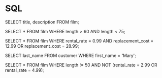 # SQL

SELECT title, description FROM film;

SELECT * FROM film 
WHERE length > 60 AND length < 75;

SELECT * FROM film 
WHERE rental_rate = 0.99 AND replacement_cost = 12.99 OR replacement_cost = 28.99;

SELECT last_name FROM customer
WHERE first_name = 'Mary';

SELECT * FROM film
WHERE length != 50 AND NOT (rental_rate = 2.99 OR rental_rate = 4.99);
